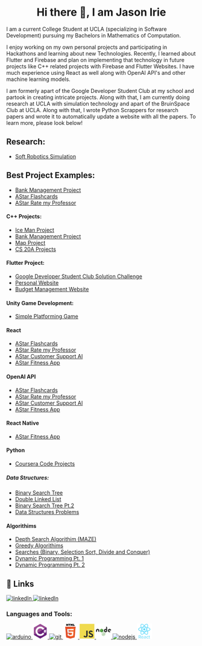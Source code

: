 <h1 align="center"> Hi there 👋, I am Jason Irie </h1>

I am a current College Student at UCLA (specializing in Software Development) pursuing my Bachelors in Mathematics of Computation.

I enjoy working on my own personal projects and participating in Hackathons and learning about new Technologies. Recently, I learned about Flutter and Firebase and plan on implementing that technology in future projects like C++ related projects with Firebase and Flutter Websites. I have much experience using React as well along with OpenAI API's and other machine learning models. 

I am formerly apart of the Google Developer Student Club at my school and partook in creating intricate projects. Along with that, I am currently doing research at UCLA with simulation technology and apart of the BruinSpace Club at UCLA. Along with that, I wrote Python Scrappers for research papers and wrote it to automatically update a website with all the papers. To learn more, please look below!

## Research:
- [Soft Robotics Simulation](https://github.com/StructuresComp/dismech-rods)

## Best Project Examples:
- [Bank Management Project](https://github.com/Shoheicode/BankManagement)
- [AStar Flashcards](https://github.com/Shoheicode/Project-4-AI-Flashcards)
- [AStar Rate my Professor](https://github.com/Shoheicode/Project-5--AI-Rate-My-Professor)

#### C++ Projects:
- [Ice Man Project](https://github.com/Shoheicode/CS30-ICEMAN)
- [Bank Management Project](https://github.com/Shoheicode/BankManagement)
- [Map Project](https://github.com/Shoheicode/CodeProjects/blob/main/C++%20Projects/MapProject/Readme.md)
- [CS 20A Projects](https://github.com/Shoheicode/CS20A-Class-Projects)

#### Flutter Project:
- [Google Developer Student Club Solution Challenge](https://github.com/El-Camino-Google-Developer-Student-Club/El-Camino-2023-Solution-Challenge.git)
- [Personal Website](https://github.com/Shoheicode/Personal-Website)
- [Budget Management Website](https://github.com/Shoheicode/BudgetApp)

#### Unity Game Development:
- [Simple Platforming Game](https://github.com/Shoheicode/PlatformingGame)

#### React
- [AStar Flashcards](https://github.com/Shoheicode/Project-4-AI-Flashcards)
- [AStar Rate my Professor](https://github.com/Shoheicode/Project-5--AI-Rate-My-Professor)
- [AStar Customer Support AI](https://github.com/Shoheicode/Project-3-AI-Customer-Support)
- [AStar Fitness App](https://github.com/Shoheicode/fitness-app-project)

#### OpenAI API
- [AStar Flashcards](https://github.com/Shoheicode/Project-4-AI-Flashcards)
- [AStar Rate my Professor](https://github.com/Shoheicode/Project-5--AI-Rate-My-Professor)
- [AStar Customer Support AI](https://github.com/Shoheicode/Project-3-AI-Customer-Support)
- [AStar Fitness App](https://github.com/Shoheicode/fitness-app-project)

#### React Native
- [AStar Fitness App](https://github.com/Shoheicode/ReactNativefitnessapp)

#### Python
- [Coursera Code Projects](https://github.com/Shoheicode/CourseraProjects)

##### Data Structures:
- [Binary Search Tree](https://github.com/Shoheicode/CodeProjects/tree/main/C%2B%2B%20Projects/MapProject)
- [Double Linked List](https://github.com/Shoheicode/CS20A-Class-Projects/tree/main/CS20A%20Project%203)
- [Binary Search Tree Pt.2](https://github.com/Shoheicode/CS20A-Class-Projects/tree/main/CS20AProject5)
- [Data Structures Problems](https://github.com/Shoheicode/CourseraProjects/tree/main/Data_Structures)

#### Algorithims
- [Depth Search Algorithim (MAZE)](https://github.com/Shoheicode/CS20A-Class-Projects/tree/main/CS20AProject4)
- [Greedy Algorithims](https://github.com/Shoheicode/CourseraProjects/tree/main/Algorithims/ProgrammingAssignment3)
- [Searches (Binary, Selection Sort, Divide and Conquer)](https://github.com/Shoheicode/CourseraProjects/tree/main/Algorithims/ProgrammingAssignment4)
- [Dynamic Programming Pt. 1](https://github.com/Shoheicode/CourseraProjects/tree/main/Algorithims/ProgrammingAssignment5)
- [Dynamic Programming Pt. 2](https://github.com/Shoheicode/CourseraProjects/tree/main/Algorithims/ProgrammingAssignment6)

## 🔗 Links
<a href = "https://portfoliowebsite-36391.web.app/"><img src="https://img.shields.io/badge/my_portfolio-000?style=for-the-badge&logo=ko-fi&logoColor=white" alt = "linkedIn"> </a>
<a href = "https://www.linkedin.com/in/jason-irie-2bb2b0243/"><img src="https://img.shields.io/badge/linkedin-0A66C2?style=for-the-badge&logo=linkedin&logoColor=white" alt = "linkedIn"> </a>

<h3 align="left">Languages and Tools:</h3>
<p align="left"> 
  <a href="https://www.arduino.cc/" target="_blank" rel="noreferrer"> <img src="https://cdn.worldvectorlogo.com/logos/arduino-1.svg" alt="arduino" width="40" height="40"/> </a>
  <a href="https://www.w3schools.com/cs/" target="_blank" rel="noreferrer"> <img src="https://raw.githubusercontent.com/devicons/devicon/master/icons/csharp/csharp-original.svg" alt="csharp" width="40" height="40"/> </a> 
  <a href="https://git-scm.com/" target="_blank" rel="noreferrer"> <img src="https://www.vectorlogo.zone/logos/git-scm/git-scm-icon.svg" alt="git" width="40" height="40"/> </a> 
  <a href="https://www.w3.org/html/" target="_blank" rel="noreferrer"> <img src="https://raw.githubusercontent.com/devicons/devicon/master/icons/html5/html5-original-wordmark.svg" alt="html5" width="40" height="40"/> </a> 
  <a href="https://developer.mozilla.org/en-US/docs/Web/JavaScript" target="_blank" rel="noreferrer"> <img src="https://raw.githubusercontent.com/devicons/devicon/master/icons/javascript/javascript-original.svg" alt="javascript" width="40" height="40"/> </a> 
  <a href="https://nodejs.org" target="_blank" rel="noreferrer"> <img src="https://raw.githubusercontent.com/devicons/devicon/master/icons/nodejs/nodejs-original-wordmark.svg" alt="nodejs" width="40" height="40"/> </a> 
  <a href="https://cplusplus.com/doc/tutorial/" target="_blank" rel="noreferrer"> <img src="https://github.com/user-attachments/assets/a373c297-d020-4b6e-a74e-68ebb7507974" alt="nodejs" width="40" height="40"/> </a> 
  <a href="https://reactjs.org/" target="_blank" rel="noreferrer"> <img src="https://raw.githubusercontent.com/devicons/devicon/master/icons/react/react-original-wordmark.svg" alt="react" width="40" height="40"/> </a> 

</p>
<!--
**Shoheicode/Shoheicode** is a ✨ _special_ ✨ repository because its `README.md` (this file) appears on your GitHub profile.

Here are some ideas to get you started:

- 🔭 I’m currently working on ...
- 🌱 I’m currently learning ...
- 👯 I’m looking to collaborate on ...
- 🤔 I’m looking for help with ...
- 💬 Ask me about ...
- 📫 How to reach me: ...
- 😄 Pronouns: ...
- ⚡ Fun fact: ...
-->
